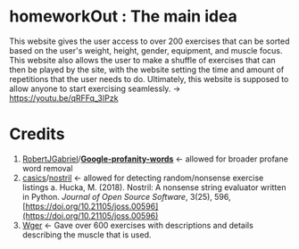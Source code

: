 # homeworkOut : The main idea
This website gives the user access to over 200 exercises that can be sorted based on the user's weight, height, gender, equipment, and muscle focus. This website also allows the user to make a shuffle of exercises that can then be played by the site, with the website setting the time and amount of repetitions that the user needs to do. Ultimately, this website is supposed to allow anyone to start exercising seamlessly. -> https://youtu.be/qRFFq_3IPzk

# Credits
 1. [RobertJGabriel](https://github.com/RobertJGabriel)/**[Google-profanity-words](https://github.com/RobertJGabriel/Google-profanity-words)** <- allowed for broader profane word removal
 2. [casics](https://github.com/casics)/[nostril](https://github.com/casics/nostril) <- allowed for detecting random/nonsense exercise listings
	 a. Hucka, M. (2018). Nostril: A nonsense string evaluator written in Python.  _Journal of Open Source Software_, 3(25), 596,  [https://doi.org/10.21105/joss.00596](https://doi.org/10.21105/joss.00596)
 3. [Wger](https://wger.de/en/software/api) <- Gave over 600 exercises with descriptions and details describing the muscle that is used.
